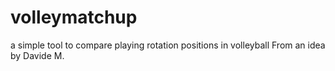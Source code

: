 # volleymatchup
a simple tool to compare playing rotation positions in volleyball From an idea by Davide M.
